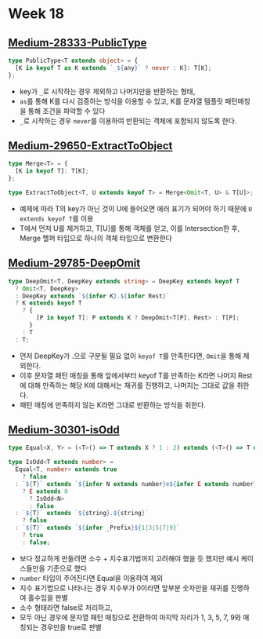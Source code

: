 # Week 18

## [Medium-28333-PublicType](./medium/28333-public-type.ts)

```ts
type PublicType<T extends object> = {
  [K in keyof T as K extends `_${any}` ? never : K]: T[K];
};
```

- key가 `_`로 시작하는 경우 제외하고 나머지만을 반환하는 형태,
- `as`를 통해 K를 다시 검증하는 방식을 이용할 수 있고, K를 문자열 템플릿 패턴매칭을 통해 조건을 파악할 수 있다
- `_`로 시작하는 경우 `never`를 이용하여 반환되는 객체에 포함되지 않도록 한다.

## [Medium-29650-ExtractToObject](./medium/29650-extract-to-object.ts)

```ts
type Merge<T> = {
  [K in keyof T]: T[K];
};

type ExtractToObject<T, U extends keyof T> = Merge<Omit<T, U> & T[U]>;
```

- 예제에 따라 T의 key가 아닌 것이 U에 들어오면 에러 표기가 되어야 하기 때문에 `U extends keyof T`를 이용
- T에서 먼저 U를 제거하고, T[U]를 통해 객체를 얻고, 이를 Intersection한 후, Merge 헬퍼 타입으로 하나의 객체 타입으로 변환한다

## [Medium-29785-DeepOmit](./medium/29785-deep-omit.ts)

```ts
type DeepOmit<T, DeepKey extends string> = DeepKey extends keyof T
  ? Omit<T, DeepKey>
  : DeepKey extends `${infer K}.${infer Rest}`
  ? K extends keyof T
    ? {
        [P in keyof T]: P extends K ? DeepOmit<T[P], Rest> : T[P];
      }
    : T
  : T;
```

- 먼저 DeepKey가 .으로 구분될 필요 없이 `keyof T`를 만족한다면, `Omit`을 통해 제외한다.
- 이후 문자열 패턴 매칭을 통해 앞에서부터 keyof T를 만족하는 K라면 나머지 Rest에 대해 만족하는 해당 K에 대해서는 재귀를 진행하고, 나머지는 그대로 값을 취한다.
- 패턴 매칭에 만족하지 않는 K라면 그대로 반환하는 방식을 취한다.

## [Medium-30301-isOdd](./medium/30301-is-odd.ts)

```ts
type Equal<X, Y> = (<T>() => T extends X ? 1 : 2) extends (<T>() => T extends Y ? 1 : 2) ? true : false;

type IsOdd<T extends number> =
  Equal<T, number> extends true
    ? false
  : `${T}` extends `${infer N extends number}e${infer E extends number}`
    ? E extends 0
      ? IsOdd<N>
      : false
  : `${T}` extends `${string}.${string}`
    ? false
  : `${T}` extends `${infer _Prefix}${1|3|5|7|9}`
    ? true
    : false;
```

- 보다 정교하게 만들려면 소수 + 지수표기법까지 고려해야 했을 듯 했지만 예시 케이스들만을 기준으로 했다
- `number` 타입이 주어진다면 Equal을 이용하여 제외
- 지수 표기법으로 나타나는 경우 지수부가 0이라면 앞부분 숫자만을 재귀를 진행하여 홀수임을 판별
- 소수 형태라면 false로 처리하고,
- 모두 아닌 경우에 문자열 패턴 매칭으로 전환하여 마지막 자리가 1, 3, 5, 7, 9와 매칭되는 경우만을 true로 판별